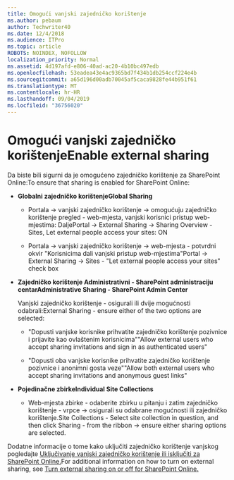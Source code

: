 ```yaml
---
title: Omogući vanjski zajedničko korištenje
ms.author: pebaum
author: Techwriter40
ms.date: 12/4/2018
ms.audience: ITPro
ms.topic: article
ROBOTS: NOINDEX, NOFOLLOW
localization_priority: Normal
ms.assetid: 4d197afd-e806-40ad-ac20-4b10bc497edb
ms.openlocfilehash: 53eadea43e4ac9365bd7f434b1db254ccf224e4b
ms.sourcegitcommit: a65d196d00adb70045af5caca9828fe44b951f61
ms.translationtype: MT
ms.contentlocale: hr-HR
ms.lasthandoff: 09/04/2019
ms.locfileid: "36756020"
---
```

# <a name="enable-external-sharing"></a><span data-ttu-id="db3cd-102">Omogući vanjski zajedničko korištenje</span><span class="sxs-lookup"><span data-stu-id="db3cd-102">Enable external sharing</span></span>

 <span data-ttu-id="db3cd-103">Da biste bili sigurni da je omogućeno zajedničko korištenje za SharePoint Online:</span><span class="sxs-lookup"><span data-stu-id="db3cd-103">To ensure that sharing is enabled for SharePoint Online:</span></span>
  
- <span data-ttu-id="db3cd-104">**Globalni zajedničko korištenje**</span><span class="sxs-lookup"><span data-stu-id="db3cd-104">**Global Sharing**</span></span>
    
  - <span data-ttu-id="db3cd-105">Portala -\> vanjski zajedničko korištenje -\> omogućuju zajedničko korištenje pregled - web-mjesta, vanjski korisnici pristup web-mjestima: Dalje</span><span class="sxs-lookup"><span data-stu-id="db3cd-105">Portal -\> External Sharing -\> Sharing Overview - Sites, Let external people access your sites: ON</span></span>
    
  - <span data-ttu-id="db3cd-106">Portala -\> vanjski zajedničko korištenje -\> web-mjesta - potvrdni okvir "Korisnicima dali vanjski pristup web-mjestima"</span><span class="sxs-lookup"><span data-stu-id="db3cd-106">Portal -\> External Sharing -\> Sites - "Let external people access your sites" check box</span></span>
    
- <span data-ttu-id="db3cd-107">**Zajedničko korištenje Administrativni - SharePoint administraciju centar**</span><span class="sxs-lookup"><span data-stu-id="db3cd-107">**Administrative Sharing - SharePoint Admin Center**</span></span>
    
    <span data-ttu-id="db3cd-108">Vanjski zajedničko korištenje - osigurali ili dvije mogućnosti odabrali:</span><span class="sxs-lookup"><span data-stu-id="db3cd-108">External Sharing - ensure either of the two options are selected:</span></span>
    
  - <span data-ttu-id="db3cd-109">"Dopusti vanjske korisnike prihvatite zajedničko korištenje pozivnice i prijavite kao ovlaštenim korisnicima"</span><span class="sxs-lookup"><span data-stu-id="db3cd-109">"Allow external users who accept sharing invitations and sign in as authenticated users"</span></span>
    
  - <span data-ttu-id="db3cd-110">"Dopusti oba vanjske korisnike prihvatite zajedničko korištenje pozivnice i anonimni gosta veze"</span><span class="sxs-lookup"><span data-stu-id="db3cd-110">"Allow both external users who accept sharing invitations and anonymous guest links"</span></span>
    
- <span data-ttu-id="db3cd-111">**Pojedinačne zbirke**</span><span class="sxs-lookup"><span data-stu-id="db3cd-111">**Individual Site Collections**</span></span>
    
  - <span data-ttu-id="db3cd-112">Web-mjesta zbirke - odaberite zbirku u pitanju i zatim zajedničko korištenje - vrpce -\> osigurali su odabrane mogućnosti ili zajedničko korištenje.</span><span class="sxs-lookup"><span data-stu-id="db3cd-112">Site Collections - Select site collection in question, and then click Sharing - from the ribbon -\> ensure either sharing options are selected.</span></span>
    
<span data-ttu-id="db3cd-113">Dodatne informacije o tome kako uključiti zajedničko korištenje vanjskog pogledajte [Uključivanje vanjski zajedničko korištenje ili isključiti za SharePoint Online.](https://go.microsoft.com/fwlink/?linkid=2047681&amp;clcid=0x409)</span><span class="sxs-lookup"><span data-stu-id="db3cd-113">For additional information on how to turn on external sharing, see [Turn external sharing on or off for SharePoint Online.](https://go.microsoft.com/fwlink/?linkid=2047681&amp;clcid=0x409)</span></span>
  

